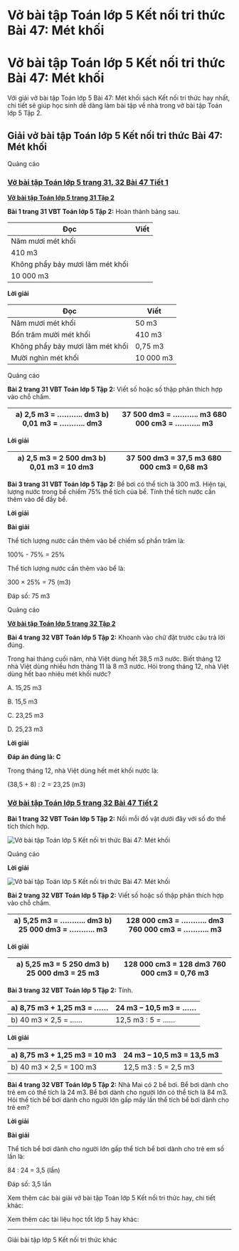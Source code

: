 # Vở bài tập Toán lớp 5 Kết nối tri thức Bài 47: Mét khối

# Vở bài tập Toán lớp 5 Kết nối tri thức Bài 47: Mét khối

Với giải vở bài tập Toán lớp 5 Bài 47: Mét khối sách Kết nối tri thức hay nhất, chi tiết sẽ giúp học sinh dễ dàng làm bài tập về nhà trong vở bài tập Toán lớp 5 Tập 2.

## Giải vở bài tập Toán lớp 5 Kết nối tri thức Bài 47: Mét khối

Quảng cáo

### [**Vở bài tập Toán lớp 5 trang 31, 32 Bài 47 Tiết 1**](https://vietjack.com/vbt-toan-5-kn/bai-47-tiet-1-trang-31-tap-2.jsp)

[**Vở bài tập Toán lớp 5 trang 31 Tập 2**](https://vietjack.com/vbt-toan-5-kn/vbt-toan-lop-5-trang-31-tap-2.jsp)

**Bài 1 trang 31 VBT Toán lớp 5 Tập 2:** Hoàn thành bảng sau.

**Đọc** | **Viết**  
---|---  
Năm mươi mét khối |   
| 410 m3  
Không phẩy bảy mươi lăm mét khối |   
| 10 000 m3  
  
**Lời giải**

**Đọc** | **Viết**  
---|---  
Năm mươi mét khối | 50 m3  
Bốn trăm mười mét khối | 410 m3  
Không phẩy bảy mươi lăm mét khối | 0,75 m3  
Mười nghìn mét khối | 10 000 m3  
  
Quảng cáo

**Bài 2 trang 31 VBT Toán lớp 5 Tập 2:** Viết số hoặc số thập phân thích hợp vào chỗ chấm.

a) 2,5 m3 = ……….. dm3  b) 0,01 m3 = ……….. dm3 |  37 500 dm3 = ……….. m3 680 000 cm3 = ……….. m3  
---|---  
  
**Lời giải**

a) 2,5 m3 = 2 500 dm3  b) 0,01 m3 = 10 dm3 |  37 500 dm3 = 37,5 m3 680 000 cm3 = 0,68 m3  
---|---  
  
**Bài 3 trang 31 VBT Toán lớp 5 Tập 2:** Bể bơi có thể tích là 300 m3. Hiện tại, lượng nước trong bể chiếm 75% thể tích của bể. Tính thể tích nước cần thêm vào để đầy bể.

**Lời giải**

**Bài giải**

Thể tích lượng nước cần thêm vào bể chiếm số phần trăm là:

100% - 75% = 25%

Thể tích lượng nước cần thêm vào bể là:

300 × 25% = 75 (m3)

Đáp số: 75 m3

Quảng cáo

[**Vở bài tập Toán lớp 5 trang 32 Tập 2**](https://vietjack.com/vbt-toan-5-kn/vbt-toan-lop-5-trang-32-tap-2.jsp)

**Bài 4 trang 32 VBT Toán lớp 5 Tập 2:** Khoanh vào chữ đặt trước câu trả lời đúng.

Trong hai tháng cuối năm, nhà Việt dùng hết 38,5 m3 nước. Biết tháng 12 nhà Việt dùng nhiều hơn tháng 11 là 8 m3 nước. Hỏi trong tháng 12, nhà Việt dùng hết bao nhiêu mét khối nước?

A. 15,25 m3

B. 15,5 m3

C. 23,25 m3 

D. 25,23 m3

**Lời giải**

**Đáp án đúng là: C**

Trong tháng 12, nhà Việt dùng hết mét khối nước là:

(38,5 + 8) : 2 = 23,25 (m3)

### [**Vở bài tập Toán lớp 5 trang 32 Bài 47 Tiết 2**](https://vietjack.com/vbt-toan-5-kn/bai-47-tiet-2-trang-32-tap-2.jsp)

**Bài 1 trang 32 VBT Toán lớp 5 Tập 2:** Nối mỗi đồ vật dưới đây với số đo thể tích thích hợp.

![Vở bài tập Toán lớp 5 Kết nối tri thức Bài 47: Mét khối](https://vietjack.com/vbt-toan-5-kn/images/bai-47-met-khoi-265529.PNG)

Quảng cáo

**Lời giải**

![Vở bài tập Toán lớp 5 Kết nối tri thức Bài 47: Mét khối](https://vietjack.com/vbt-toan-5-kn/images/bai-47-met-khoi-265530.PNG)

**Bài 2 trang 32 VBT Toán lớp 5 Tập 2:** Viết số hoặc số thập phân thích hợp vào chỗ chấm.

a) 5,25 m3 = ……….. dm3  b) 25 000 dm3 = ……….. m3 |  128 000 cm3 = ……….. dm3 760 000 cm3 = ……….. m3  
---|---  
  
**Lời giải**

a) 5,25 m3 = 5 250 dm3  b) 25 000 dm3 = 25 m3 |  128 000 cm3 = 128 dm3 760 000 cm3 = 0,76 m3  
---|---  
  
**Bài 3 trang 32 VBT Toán lớp 5 Tập 2:** Tính.

a) 8,75 m3 \+ 1,25 m3 = ……  | 24 m3 – 10,5 m3 = ……  
---|---  
b) 40 m3 × 2,5 = ……  | 12,5 m3 : 5 = ……  
  
**Lời giải**

a) 8,75 m3 \+ 1,25 m3 = 10 m3 | 24 m3 – 10,5 m3 = 13,5 m3  
---|---  
b) 40 m3 × 2,5 = 100 m3 | 12,5 m3 : 5 = 2,5 m3  
  
**Bài 4 trang 32 VBT Toán lớp 5 Tập 2:** Nhà Mai có 2 bể bơi. Bể bơi dành cho trẻ em có thể tích là 24 m3. Bể bơi dành cho người lớn có thể tích là 84 m3. Hỏi thể tích bể bơi dành cho người lớn gấp mấy lần thể tích bể bơi dành cho trẻ em?

**Lời giải**

**Bài giải**

Thể tích bể bơi dành cho người lớn gấp thể tích bể bơi dành cho trẻ em số lần là:

84 : 24 = 3,5 (lần)

Đáp số: 3,5 lần

Xem thêm các bài giải vở bài tập Toán lớp 5 Kết nối tri thức hay, chi tiết khác:

Xem thêm các tài liệu học tốt lớp 5 hay khác:

* * *

Giải bài tập lớp 5 Kết nối tri thức khác
